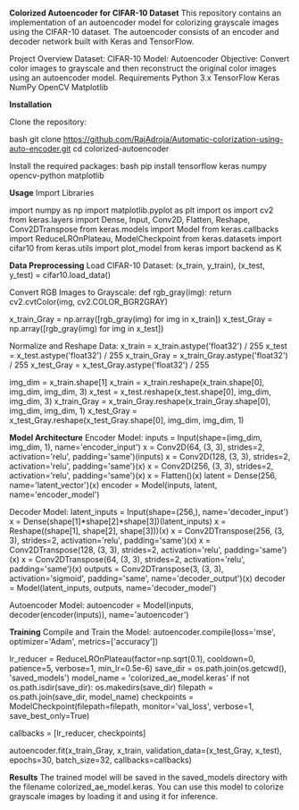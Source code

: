 **Colorized Autoencoder for CIFAR-10 Dataset**
This repository contains an implementation of an autoencoder model for colorizing grayscale images using the CIFAR-10 dataset. The autoencoder consists of an encoder and decoder network built with Keras and TensorFlow.

Project Overview
Dataset: CIFAR-10
Model: Autoencoder
Objective: Convert color images to grayscale and then reconstruct the original color images using an autoencoder model.
Requirements
Python 3.x
TensorFlow
Keras
NumPy
OpenCV
Matplotlib

**Installation**

Clone the repository:

bash
git clone https://github.com/RajAdroja/Automatic-colorization-using-auto-encoder.git
cd colorized-autoencoder

Install the required packages:
bash
pip install tensorflow keras numpy opencv-python matplotlib

**Usage**
Import Libraries

import numpy as np
import matplotlib.pyplot as plt
import os
import cv2
from keras.layers import Dense, Input, Conv2D, Flatten, Reshape, Conv2DTranspose
from keras.models import Model
from keras.callbacks import ReduceLROnPlateau, ModelCheckpoint
from keras.datasets import cifar10
from keras.utils import plot_model
from keras import backend as K

**Data Preprocessing**
Load CIFAR-10 Dataset:
(x_train, y_train), (x_test, y_test) = cifar10.load_data()

Convert RGB Images to Grayscale:
def rgb_gray(img):
    return cv2.cvtColor(img, cv2.COLOR_BGR2GRAY)

x_train_Gray = np.array([rgb_gray(img) for img in x_train])
x_test_Gray = np.array([rgb_gray(img) for img in x_test])

Normalize and Reshape Data:
x_train = x_train.astype('float32') / 255
x_test = x_test.astype('float32') / 255
x_train_Gray = x_train_Gray.astype('float32') / 255
x_test_Gray = x_test_Gray.astype('float32') / 255

img_dim = x_train.shape[1]
x_train = x_train.reshape(x_train.shape[0], img_dim, img_dim, 3)
x_test = x_test.reshape(x_test.shape[0], img_dim, img_dim, 3)
x_train_Gray = x_train_Gray.reshape(x_train_Gray.shape[0], img_dim, img_dim, 1)
x_test_Gray = x_test_Gray.reshape(x_test_Gray.shape[0], img_dim, img_dim, 1)

**Model Architecture**
Encoder Model:
inputs = Input(shape=(img_dim, img_dim, 1), name='encoder_input')
x = Conv2D(64, (3, 3), strides=2, activation='relu', padding='same')(inputs)
x = Conv2D(128, (3, 3), strides=2, activation='relu', padding='same')(x)
x = Conv2D(256, (3, 3), strides=2, activation='relu', padding='same')(x)
x = Flatten()(x)
latent = Dense(256, name='latent_vector')(x)
encoder = Model(inputs, latent, name='encoder_model')

Decoder Model:
latent_inputs = Input(shape=(256,), name='decoder_input')
x = Dense(shape[1]*shape[2]*shape[3])(latent_inputs)
x = Reshape((shape[1], shape[2], shape[3]))(x)
x = Conv2DTranspose(256, (3, 3), strides=2, activation='relu', padding='same')(x)
x = Conv2DTranspose(128, (3, 3), strides=2, activation='relu', padding='same')(x)
x = Conv2DTranspose(64, (3, 3), strides=2, activation='relu', padding='same')(x)
outputs = Conv2DTranspose(3, (3, 3), activation='sigmoid', padding='same', name='decoder_output')(x)
decoder = Model(latent_inputs, outputs, name='decoder_model')

Autoencoder Model:
autoencoder = Model(inputs, decoder(encoder(inputs)), name='autoencoder')

**Training**
Compile and Train the Model:
autoencoder.compile(loss='mse', optimizer='Adam', metrics=['accuracy'])

lr_reducer = ReduceLROnPlateau(factor=np.sqrt(0.1), cooldown=0, patience=5, verbose=1, min_lr=0.5e-6)
save_dir = os.path.join(os.getcwd(), 'saved_models')
model_name = 'colorized_ae_model.keras'
if not os.path.isdir(save_dir):
    os.makedirs(save_dir)
filepath = os.path.join(save_dir, model_name)
checkpoints = ModelCheckpoint(filepath=filepath, monitor='val_loss', verbose=1, save_best_only=True)

callbacks = [lr_reducer, checkpoints]

autoencoder.fit(x_train_Gray, x_train, validation_data=(x_test_Gray, x_test), epochs=30, batch_size=32, callbacks=callbacks)

**Results**
The trained model will be saved in the saved_models directory with the filename colorized_ae_model.keras. You can use this model to colorize grayscale images by loading it and using it for inference.
